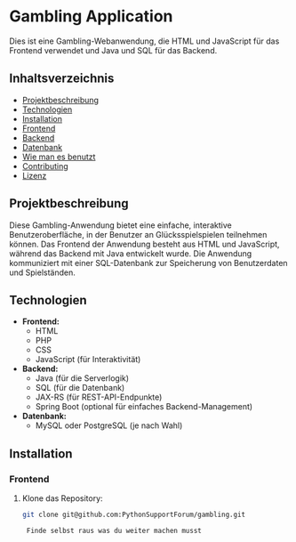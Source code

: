 # Gambling Application

Dies ist eine Gambling-Webanwendung, die HTML und JavaScript für das Frontend verwendet und Java und SQL für das Backend.

## Inhaltsverzeichnis

- [Projektbeschreibung](#projektbeschreibung)
- [Technologien](#technologien)
- [Installation](#installation)
- [Frontend](#frontend)
- [Backend](#backend)
- [Datenbank](#datenbank)
- [Wie man es benutzt](#wie-man-es-benutzt)
- [Contributing](#contributing)
- [Lizenz](#lizenz)

## Projektbeschreibung

Diese Gambling-Anwendung bietet eine einfache, interaktive Benutzeroberfläche, in der Benutzer an Glücksspielspielen teilnehmen können. Das Frontend der Anwendung besteht aus HTML und JavaScript, während das Backend mit Java entwickelt wurde. Die Anwendung kommuniziert mit einer SQL-Datenbank zur Speicherung von Benutzerdaten und Spielständen.

## Technologien

- **Frontend:** 
  - HTML
  - PHP
  - CSS
  - JavaScript (für Interaktivität)
- **Backend:**
  - Java (für die Serverlogik)
  - SQL (für die Datenbank)
  - JAX-RS (für REST-API-Endpunkte)
  - Spring Boot (optional für einfaches Backend-Management)
- **Datenbank:**
  - MySQL oder PostgreSQL (je nach Wahl)

## Installation

### Frontend

1. Klone das Repository:
   ```bash
   git clone git@github.com:PythonSupportForum/gambling.git

	Finde selbst raus was du weiter machen musst